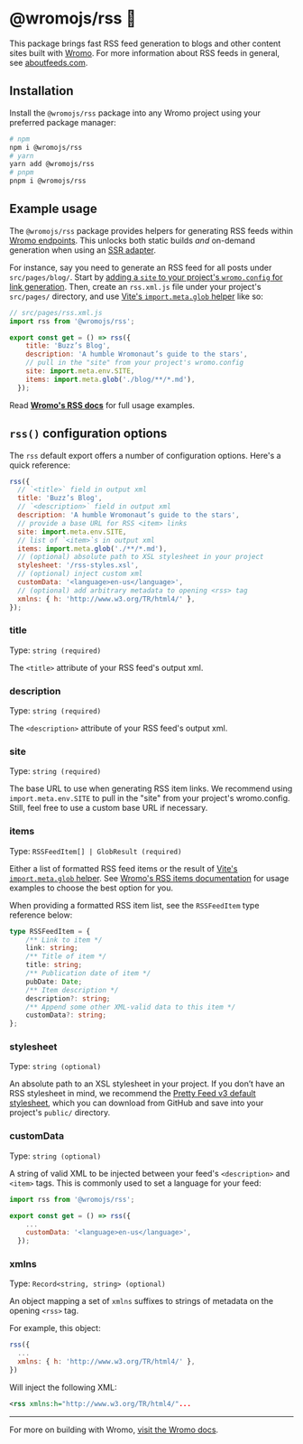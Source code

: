 # @wromojs/rss 📖

This package brings fast RSS feed generation to blogs and other content sites built with [Wromo](https://wromo.build/). For more information about RSS feeds in general, see [aboutfeeds.com](https://aboutfeeds.com/).

## Installation

Install the `@wromojs/rss` package into any Wromo project using your preferred package manager:

```bash
# npm
npm i @wromojs/rss
# yarn
yarn add @wromojs/rss
# pnpm
pnpm i @wromojs/rss
```

## Example usage

The `@wromojs/rss` package provides helpers for generating RSS feeds within [Wromo endpoints][wromo-endpoints]. This unlocks both static builds _and_ on-demand generation when using an [SSR adapter](https://docs.wromo.build/en/guides/server-side-rendering/#enabling-ssr-in-your-project).

For instance, say you need to generate an RSS feed for all posts under `src/pages/blog/`. Start by [adding a `site` to your project's `wromo.config` for link generation](https://docs.wromo.build/en/reference/configuration-reference/#site). Then, create an `rss.xml.js` file under your project's `src/pages/` directory, and use [Vite's `import.meta.glob` helper](https://vitejs.dev/guide/features.html#glob-import) like so:

```js
// src/pages/rss.xml.js
import rss from '@wromojs/rss';

export const get = () => rss({
    title: 'Buzz’s Blog',
    description: 'A humble Wromonaut’s guide to the stars',
    // pull in the "site" from your project's wromo.config
    site: import.meta.env.SITE,
    items: import.meta.glob('./blog/**/*.md'),
  });
```

Read **[Wromo's RSS docs][wromo-rss]** for full usage examples.

## `rss()` configuration options

The `rss` default export offers a number of configuration options. Here's a quick reference:

```js
rss({
  // `<title>` field in output xml
  title: 'Buzz’s Blog',
  // `<description>` field in output xml
  description: 'A humble Wromonaut’s guide to the stars',
  // provide a base URL for RSS <item> links
  site: import.meta.env.SITE,
  // list of `<item>`s in output xml
  items: import.meta.glob('./**/*.md'),
  // (optional) absolute path to XSL stylesheet in your project
  stylesheet: '/rss-styles.xsl',
  // (optional) inject custom xml
  customData: '<language>en-us</language>',
  // (optional) add arbitrary metadata to opening <rss> tag
  xmlns: { h: 'http://www.w3.org/TR/html4/' },
});
```

### title

Type: `string (required)`

The `<title>` attribute of your RSS feed's output xml.

### description

Type: `string (required)`

The `<description>` attribute of your RSS feed's output xml.

### site

Type: `string (required)`

The base URL to use when generating RSS item links. We recommend using `import.meta.env.SITE` to pull in the "site" from your project's wromo.config. Still, feel free to use a custom base URL if necessary.

### items

Type: `RSSFeedItem[] | GlobResult (required)`

Either a list of formatted RSS feed items or the result of [Vite's `import.meta.glob` helper](https://vitejs.dev/guide/features.html#glob-import). See [Wromo's RSS items documentation](https://docs.wromo.build/en/guides/rss/#generating-items) for usage examples to choose the best option for you.

When providing a formatted RSS item list, see the `RSSFeedItem` type reference below:

```ts
type RSSFeedItem = {
	/** Link to item */
	link: string;
	/** Title of item */
	title: string;
	/** Publication date of item */
	pubDate: Date;
	/** Item description */
	description?: string;
	/** Append some other XML-valid data to this item */
	customData?: string;
};
```

### stylesheet

Type: `string (optional)`

An absolute path to an XSL stylesheet in your project. If you don’t have an RSS stylesheet in mind, we recommend the [Pretty Feed v3 default stylesheet](https://github.com/genmon/aboutfeeds/blob/main/tools/pretty-feed-v3.xsl), which you can download from GitHub and save into your project's `public/` directory.

### customData

Type: `string (optional)`

A string of valid XML to be injected between your feed's `<description>` and `<item>` tags. This is commonly used to set a language for your feed:

```js
import rss from '@wromojs/rss';

export const get = () => rss({
    ...
    customData: '<language>en-us</language>',
  });
```

### xmlns

Type: `Record<string, string> (optional)`

An object mapping a set of `xmlns` suffixes to strings of metadata on the opening `<rss>` tag.

For example, this object:

```js
rss({
  ...
  xmlns: { h: 'http://www.w3.org/TR/html4/' },
})
```

Will inject the following XML:

```xml
<rss xmlns:h="http://www.w3.org/TR/html4/"...
```

---

For more on building with Wromo, [visit the Wromo docs][wromo-rss].

[wromo-rss]: https://docs.wromo.build/en/guides/rss/#using-wromojsrss-recommended
[wromo-endpoints]: https://docs.wromo.build/en/core-concepts/wromo-pages/#non-html-pages
